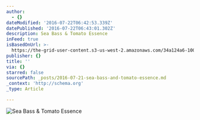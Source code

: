 ```yaml
---
author:
  - {}
dateModified: '2016-07-22T06:42:53.339Z'
datePublished: '2016-07-22T06:43:01.302Z'
description: Sea Bass & Tomato Essence
inFeed: true
isBasedOnUrl: >-
  https://the-grid-user-content.s3-us-west-2.amazonaws.com/34a124a6-1001-4a07-95d1-d0e959a4ec90.jpg
publisher: {}
title: ''
via: {}
starred: false
sourcePath: _posts/2016-07-21-sea-bass-and-tomato-essence.md
_context: 'http://schema.org'
_type: Article

---
```

![Sea Bass & Tomato Essence](https://the-grid-user-content.s3-us-west-2.amazonaws.com/6886415c-4947-4a7d-9183-7aea3cbe10c8.jpg)
